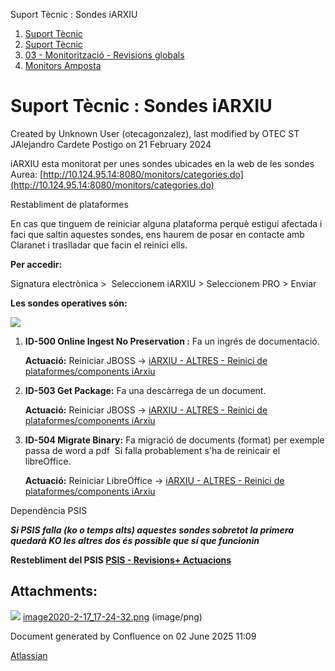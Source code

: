 Suport Tècnic : Sondes iARXIU  

1.  [Suport Tècnic](index.md)
2.  [Suport Tècnic](13893782.md)
3.  [03 - Monitorització - Revisions globals](26313327.md)
4.  [Monitors Amposta](Monitors-Amposta_26313332.md)

Suport Tècnic : Sondes iARXIU
=============================

Created by Unknown User (otecagonzalez), last modified by OTEC ST JAlejandro Cardete Postigo on 21 February 2024

iARXIU esta monitorat per unes sondes ubicades en la web de les sondes Aurea: [http://10.124.95.14:8080/monitors/categories.do](http://10.124.95.14:8080/monitors/categories.do)

Restabliment de plataformes

En cas que tinguem de reiniciar alguna plataforma perquè estigui afectada i faci que saltin aquestes sondes, ens haurem de posar en contacte amb Claranet i traslladar que facin el reinici ells.

  

**Per accedir:** 

Signatura electrònica >  Seleccionem iARXIU > Seleccionem PRO > Enviar

  

**Les sondes operatives són:** 

**![](attachments/34505138/34505139.png)**

1.  **ID-500 Online Ingest No Preservation :** Fa un ingrés de documentació.  
      
    **Actuació:** Reiniciar JBOSS → [iARXIU - ALTRES - Reinici de plataformes/components iArxiu](34505145.md)  
      
    
2.  **ID-503 Get Package:** Fa una descàrrega de un document.  
      
    **Actuació:** Reiniciar JBOSS → [iARXIU - ALTRES - Reinici de plataformes/components iArxiu](34505145.md)  
      
    

1.  **ID-504 Migrate Binary:** Fa migració de documents (format) per exemple passa de word a pdf  Si falla probablement s'ha de reinicair el libreOffice.   
      
    **Actuació:** Reiniciar LibreOffice → [iARXIU - ALTRES - Reinici de plataformes/components iArxiu](34505145.md)  
      
      
    

Dependència PSIS

_**Si PSIS falla (ko o temps alts) aquestes sondes sobretot la primera quedarà KO les altres dos és possible que sí que funcionin**_ 

**Restebliment del PSIS [PSIS - Revisions+ Actuacions](/pages/createpage.action?spaceKey=SII&title=PSIS+-+Revisions%2B+Actuacions&linkCreation=true&fromPageId=34505138)**

Attachments:
------------

![](images/icons/bullet_blue.gif) [image2020-2-17\_17-24-32.png](attachments/34505138/34505139.png) (image/png)  

Document generated by Confluence on 02 June 2025 11:09

[Atlassian](http://www.atlassian.com/)